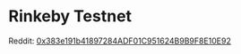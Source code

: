 # Rinkeby Testnet
Reddit: [0x383e191b41897284ADF01C951624B9B9F8E10E92](https://rinkeby.etherscan.io/address/0x383e191b41897284ADF01C951624B9B9F8E10E92) 